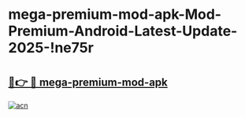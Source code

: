 # mega-premium-mod-apk-Mod-Premium-Android-Latest-Update-2025-!ne75r

# <h2><a href="https://ue5y4f.esa.edu.pl?title=mega-premium-mod-apk&ref=ne75r">🔗👉 🔴 mega-premium-mod-apk</a></h2>

[![acn](https://github.com/user-attachments/assets/0f9c940e-d8b0-45ae-aac7-cd30a18b3e1c)](https://ue5y4f.esa.edu.pl?title=mega-premium-mod-apk&ref=ne75r)

